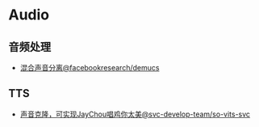 # Audio

## 音频处理
- [混合声音分离@facebookresearch/demucs](https://github.com/facebookresearch/demucs)

## TTS
- [声音克隆，可实现JayChou唱鸡你太美@svc-develop-team/so-vits-svc](https://github.com/svc-develop-team/so-vits-svc)
